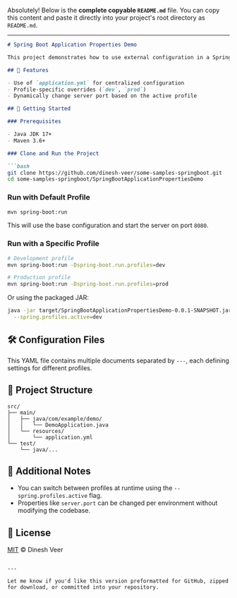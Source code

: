 Absolutely! Below is the **complete copyable `README.md`** file. You can copy this content and paste it directly into your project's root directory as `README.md`.

---

````markdown
# Spring Boot Application Properties Demo

This project demonstrates how to use external configuration in a Spring Boot application using `application.yml` and profile-specific settings.

## 🧩 Features

- Use of `application.yml` for centralized configuration
- Profile-specific overrides (`dev`, `prod`)
- Dynamically change server port based on the active profile

## 🚀 Getting Started

### Prerequisites

- Java JDK 17+
- Maven 3.6+

### Clone and Run the Project

```bash
git clone https://github.com/dinesh-veer/some-samples-springboot.git
cd some-samples-springboot/SpringBootApplicationPropertiesDemo
````

### Run with Default Profile

```bash
mvn spring-boot:run
```

This will use the base configuration and start the server on port `8080`.

### Run with a Specific Profile

```bash
# Development profile
mvn spring-boot:run -Dspring-boot.run.profiles=dev

# Production profile
mvn spring-boot:run -Dspring-boot.run.profiles=prod
```

Or using the packaged JAR:

```bash
java -jar target/SpringBootApplicationPropertiesDemo-0.0.1-SNAPSHOT.jar \
  --spring.profiles.active=dev
```

## 🛠 Configuration Files

This YAML file contains multiple documents separated by `---`, each defining settings for different profiles.

## 📂 Project Structure

```
src/
├── main/
│   ├── java/com/example/demo/
│   │   └── DemoApplication.java
│   └── resources/
│       └── application.yml
└── test/
    └── java/...
```

## 📘 Additional Notes

* You can switch between profiles at runtime using the `--spring.profiles.active` flag.
* Properties like `server.port` can be changed per environment without modifying the codebase.

## 📝 License

[MIT](../LICENSE) © Dinesh Veer

```

---

Let me know if you'd like this version preformatted for GitHub, zipped for download, or committed into your repository.
```
